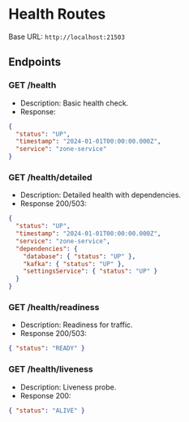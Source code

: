 # Health Routes

Base URL: `http://localhost:21503`

## Endpoints

### GET /health
- Description: Basic health check.
- Response:
```json
{
  "status": "UP",
  "timestamp": "2024-01-01T00:00:00.000Z",
  "service": "zone-service"
}
```

### GET /health/detailed
- Description: Detailed health with dependencies.
- Response 200/503:
```json
{
  "status": "UP",
  "timestamp": "2024-01-01T00:00:00.000Z",
  "service": "zone-service",
  "dependencies": {
    "database": { "status": "UP" },
    "kafka": { "status": "UP" },
    "settingsService": { "status": "UP" }
  }
}
```

### GET /health/readiness
- Description: Readiness for traffic.
- Response 200/503:
```json
{ "status": "READY" }
```

### GET /health/liveness
- Description: Liveness probe.
- Response 200:
```json
{ "status": "ALIVE" }
```
